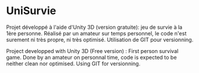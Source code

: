UniSurvie
=========

Projet développé à l'aide d'Unity 3D (version gratuite): jeu de survie à la 1ère personne.
Réalisé par un amateur sur temps personnel, le code n'est surement ni très propre, ni très optimisé.
Utilisation de GIT pour versionning.

Project developped with Unity 3D (Free version) : First person survival game.
Done by an amateur on personnal time, code is expected to be neither clean nor optimised.
Using GIT for versionning.

